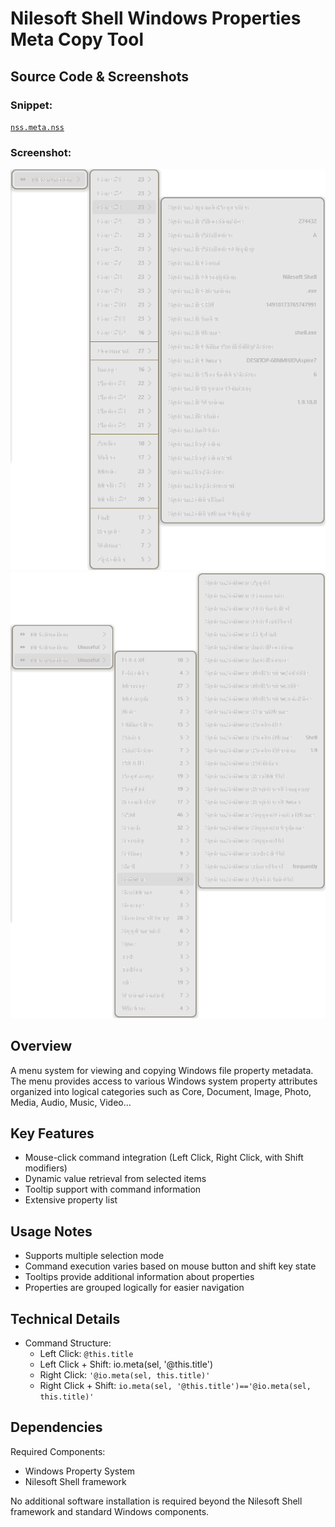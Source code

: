 # Nilesoft Shell Windows Properties Meta Copy Tool

## Source Code & Screenshots

### Snippet:
[`nss.meta.nss`](/dev.helpers/nss.meta.nss)

### Screenshot:
![Screenshot 1)](/dev.helpers/nss.meta.1.png)
![Screenshot 2)](/dev.helpers/nss.meta.2.png)

## Overview
A menu system for viewing and copying Windows file property metadata. The menu provides access to various Windows system property attributes organized into logical categories such as Core, Document, Image, Photo, Media, Audio, Music, Video...

## Key Features
- Mouse-click command integration (Left Click, Right Click, with Shift modifiers)
- Dynamic value retrieval from selected items
- Tooltip support with command information
- Extensive property list

## Usage Notes
- Supports multiple selection mode
- Command execution varies based on mouse button and shift key state
- Tooltips provide additional information about properties
- Properties are grouped logically for easier navigation

## Technical Details
- Command Structure:
  - Left Click: `@this.title`
  - Left Click + Shift: io.meta(sel, '@this.title')
  - Right Click: `'@io.meta(sel, this.title)'`
  - Right Click + Shift: `io.meta(sel, '@this.title')=='@io.meta(sel, this.title)'`

## Dependencies
Required Components:
- Windows Property System
- Nilesoft Shell framework

No additional software installation is required beyond the Nilesoft Shell framework and standard Windows components.